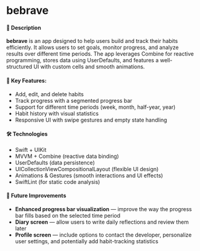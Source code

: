 # bebrave

#### 📝 **Description**

**bebrave** is an app designed to help users build and track their habits efficiently. It allows users to set goals, monitor progress, and analyze results over different time periods. The app leverages Combine for reactive programming, stores data using UserDefaults, and features a well-structured UI with custom cells and smooth animations.

#### 🚀 **Key Features:**

* Add, edit, and delete habits
* Track progress with a segmented progress bar
* Support for different time periods (week, month, half-year, year)
* Habit history with visual statistics
* Responsive UI with swipe gestures and empty state handling

#### 🛠 **Technologies**

* Swift + UIKit
* MVVM + Combine (reactive data binding)
* UserDefaults (data persistence)
* UICollectionViewCompositionalLayout (flexible UI design)
* Animations & Gestures (smooth interactions and UI effects)
* SwiftLint (for static code analysis)  

#### 🔮 **Future Improvements**

* **Enhanced progress bar visualization** — improve the way the progress bar fills based on the selected time period
* **Diary screen** — allow users to write daily reflections and review them later
* **Profile screen** — include options to contact the developer, personalize user settings, and potentially add habit-tracking statistics
